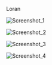 L o r a n 
 

![Screenshot_1](https://github.com/user-attachments/assets/2755ba7d-c3f0-4f52-b3a5-41f3dfc2fe3c)



![Screenshot_2](https://github.com/user-attachments/assets/e69c9b07-e10d-433c-8209-200b05b39415)



![Screenshot_3](https://github.com/user-attachments/assets/dac1dd5e-3b87-484e-af2b-7a941ced04ab)



![Screenshot_4](https://github.com/user-attachments/assets/777d2434-43c2-4554-8477-ba0e15dbda78)
